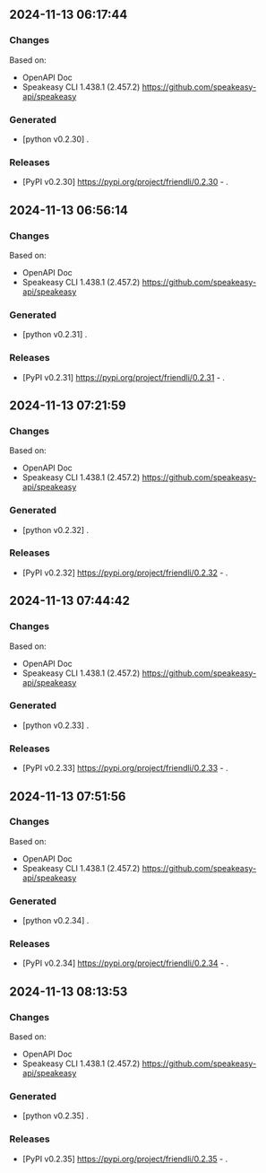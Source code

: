 

## 2024-11-13 06:17:44
### Changes
Based on:
- OpenAPI Doc  
- Speakeasy CLI 1.438.1 (2.457.2) https://github.com/speakeasy-api/speakeasy
### Generated
- [python v0.2.30] .
### Releases
- [PyPI v0.2.30] https://pypi.org/project/friendli/0.2.30 - .

## 2024-11-13 06:56:14
### Changes
Based on:
- OpenAPI Doc  
- Speakeasy CLI 1.438.1 (2.457.2) https://github.com/speakeasy-api/speakeasy
### Generated
- [python v0.2.31] .
### Releases
- [PyPI v0.2.31] https://pypi.org/project/friendli/0.2.31 - .

## 2024-11-13 07:21:59
### Changes
Based on:
- OpenAPI Doc  
- Speakeasy CLI 1.438.1 (2.457.2) https://github.com/speakeasy-api/speakeasy
### Generated
- [python v0.2.32] .
### Releases
- [PyPI v0.2.32] https://pypi.org/project/friendli/0.2.32 - .

## 2024-11-13 07:44:42
### Changes
Based on:
- OpenAPI Doc  
- Speakeasy CLI 1.438.1 (2.457.2) https://github.com/speakeasy-api/speakeasy
### Generated
- [python v0.2.33] .
### Releases
- [PyPI v0.2.33] https://pypi.org/project/friendli/0.2.33 - .

## 2024-11-13 07:51:56
### Changes
Based on:
- OpenAPI Doc  
- Speakeasy CLI 1.438.1 (2.457.2) https://github.com/speakeasy-api/speakeasy
### Generated
- [python v0.2.34] .
### Releases
- [PyPI v0.2.34] https://pypi.org/project/friendli/0.2.34 - .

## 2024-11-13 08:13:53
### Changes
Based on:
- OpenAPI Doc  
- Speakeasy CLI 1.438.1 (2.457.2) https://github.com/speakeasy-api/speakeasy
### Generated
- [python v0.2.35] .
### Releases
- [PyPI v0.2.35] https://pypi.org/project/friendli/0.2.35 - .